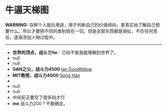 # 牛逼天梯图

**WARNING:** 存粹个人娱乐用途，用于判断自己的价值倾向，更真实地了解自己想要什么。所以才要把不同的类别放在一切。但是全部东西都是胡扯，不负任何责任。逐渐添加人物过程中。

---

* **世界的顶点，战斗力1w**：已经不是我能理解的世界了。
* null
* null
* **GAN之父，战斗力4500** [Ian Goodfellow](https://github.com/Oukaishen/NiuBiPeople/blob/master/Ian%20Goodfellow.md)
* **MIT教授，战斗力4000** [Song Han](https://github.com/Oukaishen/NiuBiPeople/blob/master/Song%20Han.md) 
* ​
* null
* null
* 中间反正要空了很多挡才行
* **me** 战斗力200？不敢确定。




